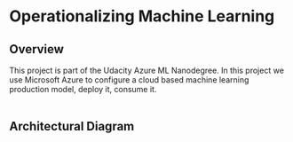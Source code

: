 # Operationalizing Machine Learning

## Overview
This project is part of the Udacity Azure ML Nanodegree. In this project we use Microsoft Azure to configure a cloud based machine learning production model, deploy it, consume it.
<br><br>
## Architectural Diagram
